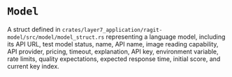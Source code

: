 # `Model`

A struct defined in `crates/layer7_application/ragit-model/src/model/model_struct.rs` representing a language model, including its API URL, test model status, name, API name, image reading capability, API provider, pricing, timeout, explanation, API key, environment variable, rate limits, quality expectations, expected response time, initial score, and current key index.